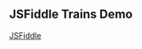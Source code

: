 ## JSFiddle Trains Demo

[JSFiddle][Link]

[Link]: https://jsfiddle.net/gh/get/library/pure/neptunelabs/undefined/tree/master/fsi-layers-samples/trains
